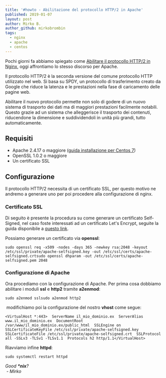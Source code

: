 ```yaml
---
title: '#howto - Abilitazione del protocollo HTTP/2 in Apache'
published: 2019-01-07
layout: post
author: Mirko B.
author_github: mirkobrombin
tags:
  - nginx  
  - apache  
  - centos
---
```

<p>Pochi giorni fa abbiamo spiegato come <a href="https://linuxhub.it/article/howto-abilitazione-del-protocollo-http2-nginx">Abilitare il protocollo HTTP/2 in Nginx</a>, oggi affrontiamo lo stesso discorso per Apache.</p><p>Il protocollo HTTP/2 è la seconda versione del comune protocollo HTTP utilizzato nel web. Si basa su SPDY, un protocollo di trasferimento creato da Google che riduce la latenza e le prestazioni nella fase di caricamento delle pagine web.</p><p>Abilitare il nuovo protocollo permette non solo di godere di un nuovo sistema di trasporto dei dati ma di maggiori prestazioni facilmente notabili. Questo grazie ad un sistema che alleggerisce il trasporto dei contenuti, riducendone la dimensione e suddividendoli in unità più grandi, tutto automaticamente.</p><h2>Requisiti</h2><ul>	<li>Apache 2.4.17&nbsp;o maggiore (<a href="https://linuxhub.it/article/howto-installare-apache-su-centos-7">guida installazione per Centos 7</a>)</li>	<li>OpenSSL 1.0.2 o maggiore</li>	<li>Un certificato SSL</li></ul><h2>Configurazione</h2><p>Il protocollo HTTP/2 necessita di un certificato SSL, per questo motivo ne andremo a generare uno per poi procedere alla configurazione di nginx.</p><h3>Certificato SSL</h3><p>Di seguito è presente la procedura su come generare un certificato Self-Signed, nel caso foste interessati ad un certificato Let's Encrypt, seguite la guida disponibile a <a href="https://linuxhub.it/article/howto-ottenere-un-certificato-ssl-con-lets-encrypt">questo link</a>.</p><p>Possiamo generare un certificato via&nbsp;<strong>openssl</strong>:</p><pre><code>sudo openssl req -x509 -nodes -days 365 -newkey rsa:2048 -keyout /etc/ssl/private/apache-selfsigned.key -out /etc/ssl/certs/apache-selfsigned.crtsudo openssl dhparam -out /etc/ssl/certs/apache-selfsigned.pem 2048</code></pre><h3>Configurazione di Apache</h3><p>Ora procediamo con la configurazione di Apache. Per prima cosa dobbiamo abilitare i moduli&nbsp;<strong>ssl</strong>&nbsp;e&nbsp;<strong>http2</strong>&nbsp;tramite&nbsp;<strong>a2enmod</strong>:</p><pre><code>sudo a2enmod sslsudo a2enmod http2</code></pre><p>&nbsp;modifichiamo poi la configurazione del nostro&nbsp;<strong>vhost</strong>&nbsp;come segue:</p><pre><code>&lt;VirtualHost *:443&gt;  ServerName il_mio_dominio.ex  ServerAlias www.il_mio_dominio.ex  DocumentRoot /var/www/il_mio_dominio.ex/public_html  SSLEngine on  SSLCertificateKeyFile /etc/ssl/private/apache-selfsigned.key  SSLCertificateFile /etc/ssl/private/apache-selfsigned.crt  SSLProtocol all -SSLv3 -TLSv1 -TLSv1.1  Protocols h2 http/1.1&lt;/VirtualHost&gt;</code></pre><p>Riavviamo infine <strong>httpd</strong>:</p><pre><code>sudo systemctl restart httpd</code></pre><p><em>Good&nbsp;<strong>*nix</strong>?</em><br /><em>&nbsp;- Mirko</em></p>